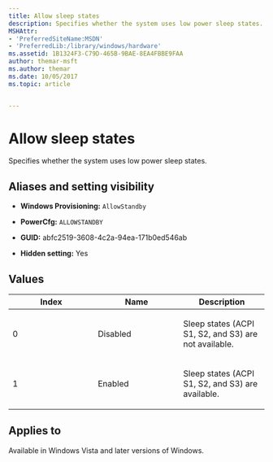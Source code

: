 ```yaml
---
title: Allow sleep states
description: Specifies whether the system uses low power sleep states.
MSHAttr:
- 'PreferredSiteName:MSDN'
- 'PreferredLib:/library/windows/hardware'
ms.assetid: 1B1324F3-C79D-465B-9BAE-8EA4FBBE9FAA
author: themar-msft
ms.author: themar
ms.date: 10/05/2017
ms.topic: article


---
```


# Allow sleep states


Specifies whether the system uses low power sleep states.

## <span id="Aliases_and_setting_visibility"></span><span id="aliases_and_setting_visibility"></span><span id="ALIASES_AND_SETTING_VISIBILITY"></span>Aliases and setting visibility


-   **Windows Provisioning:** `AllowStandby`

-   **PowerCfg:** `ALLOWSTANDBY`

-   **GUID:** abfc2519-3608-4c2a-94ea-171b0ed546ab

-   **Hidden setting:** Yes

## <span id="Values"></span><span id="values"></span><span id="VALUES"></span>Values


<table>
<colgroup>
<col width="33%" />
<col width="33%" />
<col width="33%" />
</colgroup>
<thead>
<tr class="header">
<th>Index</th>
<th>Name</th>
<th>Description</th>
</tr>
</thead>
<tbody>
<tr class="odd">
<td><p>0</p></td>
<td><p>Disabled</p></td>
<td><p>Sleep states (ACPI S1, S2, and S3) are not available.</p></td>
</tr>
<tr class="even">
<td><p>1</p></td>
<td><p>Enabled</p></td>
<td><p>Sleep states (ACPI S1, S2, and S3) are available.</p></td>
</tr>
</tbody>
</table>

 

## <span id="Applies_to"></span><span id="applies_to"></span><span id="APPLIES_TO"></span>Applies to


Available in Windows Vista and later versions of Windows.
